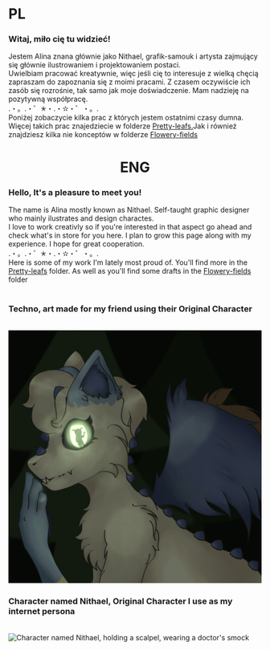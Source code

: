 <h1> PL </h1>
<h3>Witaj, miło cię tu widzieć! <br></h3>
Jestem Alina znana głównie jako Nithael, grafik-samouk i artysta zajmujący się głównie ilustrowaniem i projektowaniem postaci. <br>
Uwielbiam pracować kreatywnie, więc jeśli cię to interesuje z wielką chęcią zapraszam do zapoznania się z moimi pracami. Z czasem oczywiście ich zasób się rozrośnie, tak samo jak moje doświadczenie. Mam nadzieję na pozytywną współpracę.
<br>.・。.・゜✭・.・✫・゜・。.<br>
Poniżej zobaczycie kilka prac z których jestem ostatnimi czasy dumna. Więcej takich prac znajedziecie w folderze <a href=https://github.com/NithaelaZ/Fairy-garden/tree/main/Pretty-Leafs>Pretty-leafs.</a>Jak i również znajdziesz kilka nie konceptów w folderze <a href=https://github.com/NithaelaZ/Fairy-garden/tree/main/Flowery-fields>Flowery-fields</a> <br> 
<center> <h1> ENG </h1> </center>
<h3>Hello, It's a pleasure to meet you! <br> </h3>
The name is Alina mostly known as Nithael. Self-taught graphic designer who mainly ilustrates and design charactes. <br>
I love to work creativly so if you're interested in that aspect go ahead and check what's in store for you here. I plan to grow this page along with my experience. I hope for great cooperation.
<br>.・。.・゜✭・.・✫・゜・。.<br>
Here is some of my work I'm lately most proud of. You'll find more in the  <a href=https://github.com/NithaelaZ/Fairy-garden/tree/main/Pretty-Leafs>Pretty-leafs</a> folder.  As well as you'll find some drafts in the <a href=https://github.com/NithaelaZ/Fairy-garden/tree/main/Flowery-fields>Flowery-fields</a> folder <br> <br> 
<h3>Techno, art made for my friend using their Original Character</h3><br><img src=Pretty-Leafs/Techien.jpg alt="Character named Techno, having bright, shining eyes, staring at figure in the distance"/> 
<h3>Character named Nithael, Original Character I use as my internet persona</h3><br><img src=Pretty-Leafs/kastracja.png alt="Character named Nithael, holding a scalpel, wearing a doctor's smock"/>

